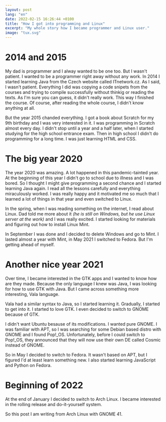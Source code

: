```yaml
---
layout: post
lang: "en"
date: 2022-02-15 16:26:44 +0100
title: "How I got into programming and Linux"
excerpt: "My whole story how I became programmer and Linux user."
image: "tux.svg"
---
```


# 2014 and 2015

My dad is programmer and I alway wanted to be one too. But I wasn't patient.
I wanted to be a programmer right away without any work. In 2014 I started
learning Java from the Czech website called ITnetwork.cz. As I said, I wasn't
patient. Everything I did was copying a code snipets from the courses and
trying to compile successfully without thinkig or reading the texts. As I'm
sure you can guess, it didn't really work. This way I finished the course.
Of course, after reading the whole course, I didn't know anything at all.

But the year 2015 chanded everything. I got a book about Scratch for my 9th
birthday and I was very interested in it. I was programming in Scratch almost
every day. I didn't stop until a year and a half later, when I started studying
for the high school entrance exam. Then in high school I didn't do programming
for a long time. I was just learning HTML and CSS.

# The big year 2020

The year 2020 was amazing. A lot happened in this pandemic-tainted year.
At the beginning of this year I didn't go to school due to illness and I was
bored. So I thought I might give programming a second chance and I started
learning Java again. I read all the lessons carefully and everything
miraculously worked. I was really happy and it motivated me so much that
I learned a lot of things in that year and even switched to Linux.

In the spring, when I was reading something on the internet, I read about
Linux. Dad told me more about it *(he is still on Windows, but he use Linux
server at the work)* and I was really excited. I started looking for materials
and figuring out how to install Linux Mint.

In September I was done and I decided to delete Windows and go to Mint. I
lasted almost a year with Mint, in May 2021 I switched to Fedora. But I'm
getting ahead of myself.

# Another nice year 2021

Over time, I became interested in the GTK apps and I wanted to know how are
they made. Because the only language I knew was Java, I was looking for how to
use GTK with Java. But I came across something more interesting, Vala language.

Vala had a similar syntax to Java, so I started learning it. Gradually,
I started to get into it. I started to love GTK. I even decided to switch to
GNOME because of GTK.

I didn't want Ubuntu besause of its modifications. I wanted pure GNOME. I was
familiar with APT, so I was searching for some Debian based distro with GNOME
and I found Pop!_OS. Unfortunately, before I could switch to Pop!_OS, they
announced that they will now use their own DE called Cosmic instead of GNOME.

So in May I decided to switch to Fedora. It wasn't based on APT, but I figured
I'd at least learn something new. I also started learning JavaScript and Python
on Fedora.

# Beginning of 2022

At the end of January I decided to switch to Arch Linux. I became interested in
the rolling release and do-it-yourself system.

So this post I am writing from Arch Linux with GNOME 41.
